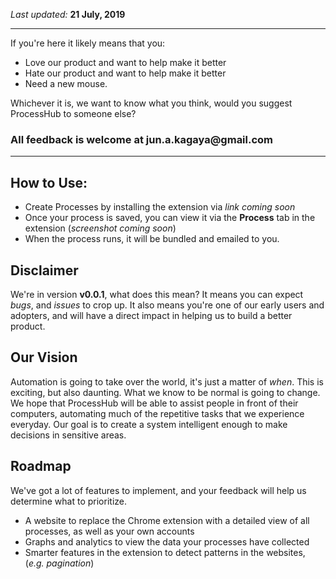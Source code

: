 _Last updated:_ __21 July, 2019__

---

If you're here it likely means that you:
- Love our product and want to help make it better
- Hate our product and want to help make it better
- Need a new mouse. 

Whichever it is, we want to know what you think, would you suggest ProcessHub to someone else?
### All feedback is welcome at __jun.a.kagaya@gmail.com__

---

## How to Use:

- Create Processes by installing the extension via _link coming soon_
- Once your process is saved, you can view it via the __Process__ tab in the extension (_screenshot coming soon_)
- When the process runs, it will be bundled and emailed to you.

## Disclaimer

We're in version __v0.0.1__, what does this mean? 
It means you can expect _bugs_, and _issues_ to crop up.
It also means you're one of our early users and adopters, and will have a direct impact in helping us to build a better product.

## Our Vision

Automation is going to take over the world, it's just a matter of _when_. This is exciting, but also daunting. What we know to be normal is going to change. We hope that ProcessHub will be able to assist people in front of their computers, automating much of the repetitive tasks that we experience everyday. Our goal is to create a system intelligent enough to make decisions in sensitive areas.

## Roadmap

We've got a lot of features to implement, and your feedback will help us determine what to prioritize.
- A website to replace the Chrome extension with a detailed view of all processes, as well as your own accounts
- Graphs and analytics to view the data your processes have collected
- Smarter features in the extension to detect patterns in the websites, (_e.g. pagination_)


